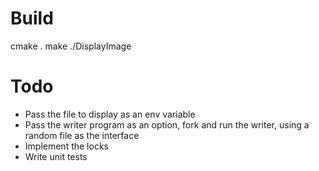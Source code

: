 Build
=====
cmake .
make
./DisplayImage

Todo
====
 * Pass the file to display as an env variable
 * Pass the writer program as an option, fork and run the writer, using a random file as the interface
 * Implement the locks
 * Write unit tests
